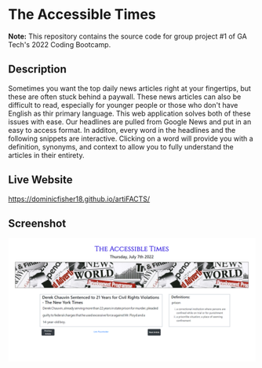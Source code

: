 
# The Accessible Times #

**Note:** This repository contains the source code for group project #1 of GA Tech's 2022 Coding Bootcamp.

## Description ##

Sometimes you want the top daily news articles right at your fingertips, but these are often stuck behind a paywall.  These news articles can also be difficult to read, especially for younger people or those who don't have English as thir primary language.  This web application solves both of these issues with ease.  Our headlines are pulled from Google News and put in an easy to access format.  In additon, every word in the headlines and the following snippets are interactive.  Clicking on a word will provide you with a definition, synonyms, and context to allow you to fully understand the articles in their entirety. 

## Live Website ##

https://dominicfisher18.github.io/artiFACTS/

## Screenshot ##

![The Accessible Times](./assets/images/WebScreenshot.png "The Accessible Times")